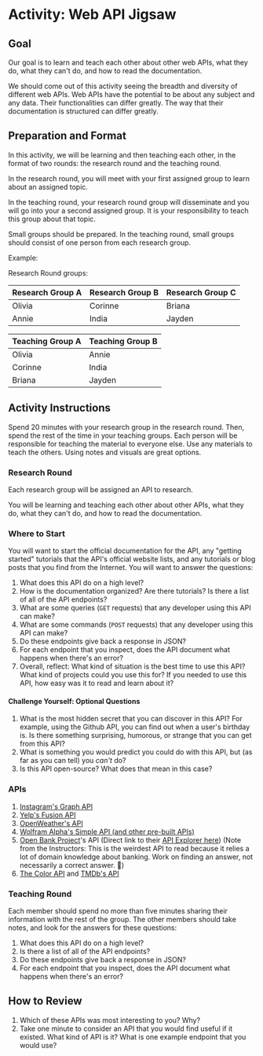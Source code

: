 # Activity: Web API Jigsaw

## Goal

Our goal is to learn and teach each other about other web APIs, what they do, what they can't do, and how to read the documentation.

We should come out of this activity seeing the breadth and diversity of different web APIs. Web APIs have the potential to be about any subject and any data. Their functionalities can differ greatly. The way that their documentation is structured can differ greatly.

## Preparation and Format

In this activity, we will be learning and then teaching each other, in the format of two rounds: the research round and the teaching round.

In the research round, you will meet with your first assigned group to learn about an assigned topic.

In the teaching round, your research round group will disseminate and you will go into your a second assigned group. It is your responsibility to teach this group about that topic.

Small groups should be prepared. In the teaching round, small groups should consist of one person from each research group.

Example:

Research Round groups:

| Research Group A | Research Group B | Research Group C |
| ---------------- | ---------------- | ---------------- |
| Olivia           | Corinne          | Briana           |
| Annie            | India            | Jayden           |

| Teaching Group A | Teaching Group B |
| ---------------- | ---------------- |
| Olivia           | Annie            |
| Corinne          | India            |
| Briana           | Jayden           |

## Activity Instructions

Spend 20 minutes with your research group in the research round. Then, spend the rest of the time in your teaching groups. Each person will be responsible for teaching the material to everyone else. Use any materials to teach the others. Using notes and visuals are great options.

### Research Round

Each research group will be assigned an API to research.

You will be learning and teaching each other about other APIs, what they do, what they can't do, and how to read the documentation.

### Where to Start

You will want to start the official documentation for the API, any "getting started" tutorials that the API's official website lists, and any tutorials or blog posts that you find from the Internet. You will want to answer the questions:

1. What does this API do on a high level?
1. How is the documentation organized? Are there tutorials? Is there a list of all of the API endpoints?
1. What are some queries (`GET` requests) that any developer using this API can make?
1. What are some commands (`POST` requests) that any developer using this API can make?
1. Do these endpoints give back a response in JSON?
1. For each endpoint that you inspect, does the API document what happens when there's an error?
1. Overall, reflect: What kind of situation is the best time to use this API? What kind of projects could you use this for? If you needed to use this API, how easy was it to read and learn about it?

#### Challenge Yourself: Optional Questions

1. What is the most hidden secret that you can discover in this API? For example, using the Github API, you can find out when a user's birthday is. Is there something surprising, humorous, or strange that you can get from this API?
1. What is something you would predict you could do with this API, but (as far as you can tell) you _can't_ do?
1. Is this API open-source? What does that mean in this case?

### APIs

1. [Instagram's Graph API](https://developers.facebook.com/products/instagram/)
1. [Yelp's Fusion API](https://www.yelp.com/fusion)
1. [OpenWeather's API](https://openweathermap.org/api)
1. [Wolfram Alpha's Simple API (and other pre-built APIs)](http://products.wolframalpha.com/api/)
1. [Open Bank Project](https://www.openbankproject.com)'s API (Direct link to their [API Explorer here](https://apiexplorer.openbankproject.com/)) (Note from the Instructors: This is the weirdest API to read because it relies a lot of domain knowledge about banking. Work on finding an answer, not necessarily a correct answer. 🙂)
1. [The Color API](https://www.thecolorapi.com) and [TMDb's API](https://www.themoviedb.org/documentation/api)

### Teaching Round

Each member should spend no more than five minutes sharing their information with the rest of the group. The other members should take notes, and look for the answers for these questions:

1. What does this API do on a high level?
1. Is there a list of all of the API endpoints?
1. Do these endpoints give back a response in JSON?
1. For each endpoint that you inspect, does the API document what happens when there's an error?

## How to Review

1. Which of these APIs was most interesting to you? Why?
1. Take one minute to consider an API that you would find useful if it existed. What kind of API is it? What is one example endpoint that you would use?
